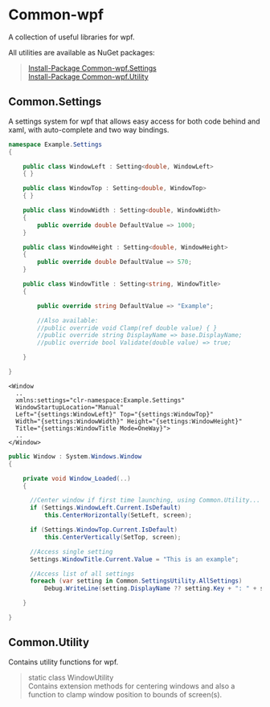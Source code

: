 # Common-wpf
A collection of useful libraries for wpf.

All utilities are available as NuGet packages:
> [Install-Package Common-wpf.Settings](https://www.nuget.org/packages/Common-wpf.Settings/)\
> [Install-Package Common-wpf.Utility](https://www.nuget.org/packages/Common-wpf.Utility/)

## Common.Settings

A settings system for wpf that allows easy access for both code behind and xaml, with auto-complete and two way bindings.

```csharp
namespace Example.Settings
{

    public class WindowLeft : Setting<double, WindowLeft>
    { }

    public class WindowTop : Setting<double, WindowTop>
    { }

    public class WindowWidth : Setting<double, WindowWidth>
    {
        public override double DefaultValue => 1000;
    }

    public class WindowHeight : Setting<double, WindowHeight>
    {
        public override double DefaultValue => 570;
    }

    public class WindowTitle : Setting<string, WindowTitle>
    {

        public override string DefaultValue => "Example";

        //Also available:
        //public override void Clamp(ref double value) { }
        //public override string DisplayName => base.DisplayName;
        //public override bool Validate(double value) => true;

    }

}
```

```xaml
<Window
  ..
  xmlns:settings="clr-namespace:Example.Settings"
  WindowStartupLocation="Manual"
  Left="{settings:WindowLeft}" Top="{settings:WindowTop}"
  Width="{settings:WindowWidth}" Height="{settings:WindowHeight}"
  Title="{settings:WindowTitle Mode=OneWay}">
  ..
</Window>
```

```csharp
public Window : System.Windows.Window
{

    private void Window_Loaded(..)
    {

      //Center window if first time launching, using Common.Utility...
      if (Settings.WindowLeft.Current.IsDefault)
          this.CenterHorizontally(SetLeft, screen);

      if (Settings.WindowTop.Current.IsDefault)
          this.CenterVertically(SetTop, screen);

      //Access single setting
      Settings.WindowTitle.Current.Value = "This is an example";

      //Access list of all settings
      foreach (var setting in Common.SettingsUtility.AllSettings)
          Debug.WriteLine(setting.DisplayName ?? setting.Key + ": " + setting.Value?.ToString());

    }

}

```

## Common.Utility
Contains utility functions for wpf.

> static class WindowUtility\
Contains extension methods for centering windows and also a function to clamp window position to bounds of screen(s).
